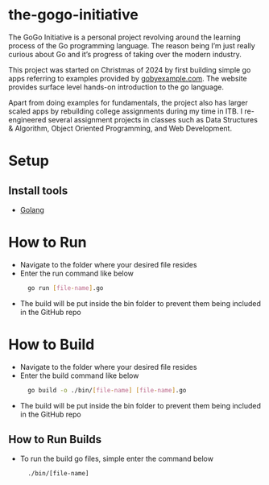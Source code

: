 # the-gogo-initiative

The GoGo Initiative is a personal project revolving around the learning process of the Go programming language. The reason being I’m just really curious about Go and it’s progress of taking over the modern industry. 

This project was started on Christmas of 2024 by first building simple go apps referring to examples provided by [gobyexample.com](http://gobyexample.com). The website provides surface level hands-on introduction to the go language.

Apart from doing examples for fundamentals, the project also has larger scaled apps by rebuilding college assignments during my time in ITB. I re-engineered several assignment projects in classes such as Data Structures & Algorithm, Object Oriented Programming, and Web Development.

# Setup

## Install tools

-   [Golang](https://go.dev/)

# How to Run
- Navigate to the folder where your desired file resides
- Enter the run command like below
  ```bash
    go run [file-name].go
  ```
- The build will be put inside the bin folder to prevent them being included in the GitHub repo


# How to Build
- Navigate to the folder where your desired file resides
- Enter the build command like below
  ```bash
    go build -o ./bin/[file-name] [file-name].go
  ```
- The build will be put inside the bin folder to prevent them being included in the GitHub repo
## How to Run Builds
- To run the build go files, simple enter the command below  
  ```bash
    ./bin/[file-name]
  ```
  
